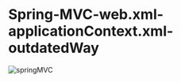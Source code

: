 # Spring-MVC-web.xml-applicationContext.xml-outdatedWay

![springMVC](https://user-images.githubusercontent.com/74898966/103503047-b210e280-4e85-11eb-9101-3137abaad971.jpg)
